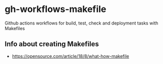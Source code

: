 # gh-workflows-makefile

Github actions workflows for build, test, check and deployment tasks with Makefiles

## Info about creating Makefiles

* https://opensource.com/article/18/8/what-how-makefile

